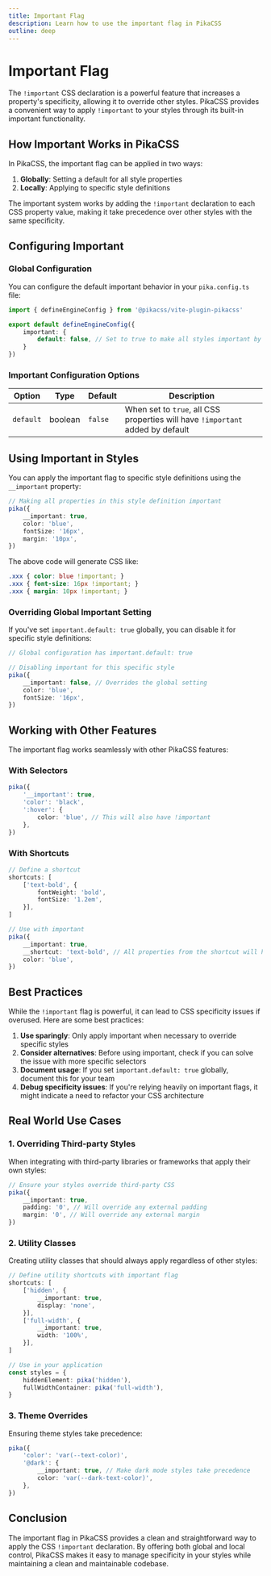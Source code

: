 ```yaml
---
title: Important Flag
description: Learn how to use the important flag in PikaCSS
outline: deep
---
```


# Important Flag

The `!important` CSS declaration is a powerful feature that increases a property's specificity, allowing it to override other styles. PikaCSS provides a convenient way to apply `!important` to your styles through its built-in important functionality.

## How Important Works in PikaCSS

In PikaCSS, the important flag can be applied in two ways:

1. **Globally**: Setting a default for all style properties
2. **Locally**: Applying to specific style definitions

The important system works by adding the `!important` declaration to each CSS property value, making it take precedence over other styles with the same specificity.

## Configuring Important

### Global Configuration

You can configure the default important behavior in your `pika.config.ts` file:

```ts
import { defineEngineConfig } from '@pikacss/vite-plugin-pikacss'

export default defineEngineConfig({
	important: {
		default: false, // Set to true to make all styles important by default
	}
})
```

### Important Configuration Options

| Option | Type | Default | Description |
|--------|------|---------|-------------|
| `default` | boolean | `false` | When set to `true`, all CSS properties will have `!important` added by default |

## Using Important in Styles

You can apply the important flag to specific style definitions using the `__important` property:

```ts
// Making all properties in this style definition important
pika({
	__important: true,
	color: 'blue',
	fontSize: '16px',
	margin: '10px',
})
```

The above code will generate CSS like:

```css
.xxx { color: blue !important; }
.xxx { font-size: 16px !important; }
.xxx { margin: 10px !important; }
```

### Overriding Global Important Setting

If you've set `important.default: true` globally, you can disable it for specific style definitions:

```ts
// Global configuration has important.default: true

// Disabling important for this specific style
pika({
	__important: false, // Overrides the global setting
	color: 'blue',
	fontSize: '16px',
})
```

## Working with Other Features

The important flag works seamlessly with other PikaCSS features:

### With Selectors

```ts
pika({
	'__important': true,
	'color': 'black',
	':hover': {
		color: 'blue', // This will also have !important
	},
})
```

### With Shortcuts

```ts
// Define a shortcut
shortcuts: [
	['text-bold', {
		fontWeight: 'bold',
		fontSize: '1.2em',
	}],
]

// Use with important
pika({
	__important: true,
	__shortcut: 'text-bold', // All properties from the shortcut will have !important
	color: 'blue',
})
```

## Best Practices

While the `!important` flag is powerful, it can lead to CSS specificity issues if overused. Here are some best practices:

1. **Use sparingly**: Only apply important when necessary to override specific styles
2. **Consider alternatives**: Before using important, check if you can solve the issue with more specific selectors
3. **Document usage**: If you set `important.default: true` globally, document this for your team
4. **Debug specificity issues**: If you're relying heavily on important flags, it might indicate a need to refactor your CSS architecture

## Real World Use Cases

### 1. Overriding Third-party Styles

When integrating with third-party libraries or frameworks that apply their own styles:

```ts
// Ensure your styles override third-party CSS
pika({
	__important: true,
	padding: '0', // Will override any external padding
	margin: '0', // Will override any external margin
})
```

### 2. Utility Classes

Creating utility classes that should always apply regardless of other styles:

```ts
// Define utility shortcuts with important flag
shortcuts: [
	['hidden', {
		__important: true,
		display: 'none',
	}],
	['full-width', {
		__important: true,
		width: '100%',
	}],
]

// Use in your application
const styles = {
	hiddenElement: pika('hidden'),
	fullWidthContainer: pika('full-width'),
}
```

### 3. Theme Overrides

Ensuring theme styles take precedence:

```ts
pika({
	'color': 'var(--text-color)',
	'@dark': {
		__important: true, // Make dark mode styles take precedence
		color: 'var(--dark-text-color)',
	},
})
```

## Conclusion

The important flag in PikaCSS provides a clean and straightforward way to apply the CSS `!important` declaration. By offering both global and local control, PikaCSS makes it easy to manage specificity in your styles while maintaining a clean and maintainable codebase.
